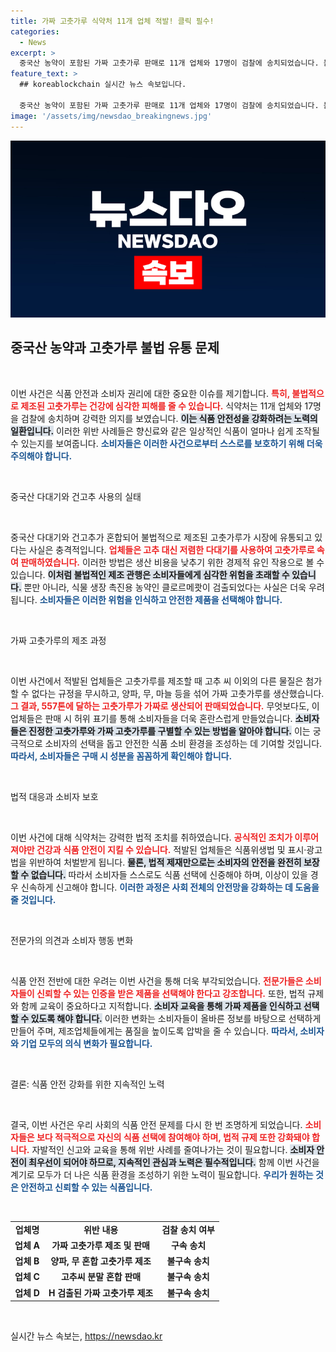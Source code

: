 ```yaml
---
title: 가짜 고춧가루 식약처 11개 업체 적발! 클릭 필수!
categories:
  - News
excerpt: >
  중국산 농약이 포함된 가짜 고춧가루 판매로 11개 업체와 17명이 검찰에 송치되었습니다. 불법행위에 대한 대규모 적발, 쓰레기 혼합물로 속여 판 사연은 충격적입니다! 관련 내용 확인하고 놓치지 마세요!
feature_text: >
  ## koreablockchain 실시간 뉴스 속보입니다.

  중국산 농약이 포함된 가짜 고춧가루 판매로 11개 업체와 17명이 검찰에 송치되었습니다. 불법행위에 대한 대규모 적발, 쓰레기 혼합물로 속여 판 사연은 충격적입니다! 관련 내용 확인하고 놓치지 마세요!
image: '/assets/img/newsdao_breakingnews.jpg'
---
```


<p><img src="/assets/img/newsdao_breakingnews.jpg" alt="koreablockchain 속보" /></p>

<h2 data-ke-size="size26">중국산 농약과 고춧가루 불법 유통 문제</h2>

<p data-ke-size="size16">&nbsp;</p>

<p>이번 사건은 식품 안전과 소비자 권리에 대한 중요한 이슈를 제기합니다. <b><span style="color: #ee2323;">특히, 불법적으로 제조된 고춧가루는 건강에 심각한 피해를 줄 수 있습니다.</span></b> 식약처는 11개 업체와 17명을 검찰에 송치하며 강력한 의지를 보였습니다. <b><span style="background-color: #21538527;">이는 식품 안전성을 강화하려는 노력의 일환입니다.</span></b> 이러한 위반 사례들은 향신료와 같은 일상적인 식품이 얼마나 쉽게 조작될 수 있는지를 보여줍니다. <b><span style="color: #1a5490;">소비자들은 이러한 사건으로부터 스스로를 보호하기 위해 더욱 주의해야 합니다.</span></b> </p>

<p data-ke-size="size16">&nbsp;</p>

<p>중국산 다대기와 건고추 사용의 실태</p>

<p data-ke-size="size16">&nbsp;</p>

<p>중국산 다대기와 건고추가 혼합되어 불법적으로 제조된 고춧가루가 시장에 유통되고 있다는 사실은 충격적입니다. <b><span style="color: #ee2323;">업체들은 고추 대신 저렴한 다대기를 사용하여 고춧가루로 속여 판매하였습니다.</span></b> 이러한 방법은 생산 비용을 낮추기 위한 경제적 유인 작용으로 볼 수 있습니다. <b><span style="background-color: #21538527;">이처럼 불법적인 제조 관행은 소비자들에게 심각한 위험을 초래할 수 있습니다.</span></b> 뿐만 아니라, 식물 생장 촉진용 농약인 클로르메쾃이 검출되었다는 사실은 더욱 우려됩니다. <b><span style="color: #1a5490;">소비자들은 이러한 위험을 인식하고 안전한 제품을 선택해야 합니다.</span></b></p>

<p data-ke-size="size16">&nbsp;</p>

<p>가짜 고춧가루의 제조 과정</p>

<p data-ke-size="size16">&nbsp;</p>

<p>이번 사건에서 적발된 업체들은 고춧가루를 제조할 때 고추 씨 이외의 다른 물질은 첨가할 수 없다는 규정을 무시하고, 양파, 무, 마늘 등을 섞어 가짜 고춧가루를 생산했습니다. <b><span style="color: #ee2323;">그 결과, 557톤에 달하는 고춧가루가 가짜로 생산되어 판매되었습니다.</span></b> 무엇보다도, 이 업체들은 판매 시 허위 표기를 통해 소비자들을 더욱 혼란스럽게 만들었습니다. <b><span style="background-color: #21538527;">소비자들은 진정한 고춧가루와 가짜 고춧가루를 구별할 수 있는 방법을 알아야 합니다.</span></b> 이는 궁극적으로 소비자의 선택을 돕고 안전한 식품 소비 환경을 조성하는 데 기여할 것입니다. <b><span style="color: #1a5490;">따라서, 소비자들은 구매 시 성분을 꼼꼼하게 확인해야 합니다.</span></b></p>

<p data-ke-size="size16">&nbsp;</p>

<p>법적 대응과 소비자 보호</p>

<p data-ke-size="size16">&nbsp;</p>

<p>이번 사건에 대해 식약처는 강력한 법적 조치를 취하였습니다. <b><span style="color: #ee2323;">공식적인 조치가 이루어져야만 건강과 식품 안전이 지킬 수 있습니다.</span></b> 적발된 업체들은 식품위생법 및 표시·광고법을 위반하여 처벌받게 됩니다. <b><span style="background-color: #21538527;">물론, 법적 제재만으로는 소비자의 안전을 완전히 보장할 수 없습니다.</span></b> 따라서 소비자들 스스로도 식품 선택에 신중해야 하며, 이상이 있을 경우 신속하게 신고해야 합니다. <b><span style="color: #1a5490;">이러한 과정은 사회 전체의 안전망을 강화하는 데 도움을 줄 것입니다.</span></b></p>

<p data-ke-size="size16">&nbsp;</p>

<p>전문가의 의견과 소비자 행동 변화</p>

<p data-ke-size="size16">&nbsp;</p>

<p>식품 안전 전반에 대한 우려는 이번 사건을 통해 더욱 부각되었습니다. <b><span style="color: #ee2323;">전문가들은 소비자들이 신뢰할 수 있는 인증을 받은 제품을 선택해야 한다고 강조합니다.</span></b> 또한, 법적 규제와 함께 교육이 중요하다고 지적합니다. <b><span style="background-color: #21538527;">소비자 교육을 통해 가짜 제품을 인식하고 선택할 수 있도록 해야 합니다.</span></b> 이러한 변화는 소비자들이 올바른 정보를 바탕으로 선택하게 만들어 주며, 제조업체들에게는 품질을 높이도록 압박을 줄 수 있습니다. <b><span style="color: #1a5490;">따라서, 소비자와 기업 모두의 의식 변화가 필요합니다.</span></b></p>

<p data-ke-size="size16">&nbsp;</p>

<p>결론: 식품 안전 강화를 위한 지속적인 노력</p>

<p data-ke-size="size16">&nbsp;</p>

<p>결국, 이번 사건은 우리 사회의 식품 안전 문제를 다시 한 번 조명하게 되었습니다. <b><span style="color: #ee2323;">소비자들은 보다 적극적으로 자신의 식품 선택에 참여해야 하며, 법적 규제 또한 강화돼야 합니다.</span></b> 자발적인 신고와 교육을 통해 위반 사례를 줄여나가는 것이 필요합니다. <b><span style="background-color: #21538527;">소비자 안전이 최우선이 되어야 하므로, 지속적인 관심과 노력은 필수적입니다.</span></b> 함께 이번 사건을 계기로 모두가 더 나은 식품 환경을 조성하기 위한 노력이 필요합니다. <b><span style="color: #1a5490;">우리가 원하는 것은 안전하고 신뢰할 수 있는 식품입니다.</span></b></p>

<p data-ke-size="size16">&nbsp;</p>

<table>
<tr>
<td style="text-align: center; height: 17px;"><b>업체명</b></td>
<td style="text-align: center; height: 17px;"><b>위반 내용</b></td>
<td style="text-align: center; height: 17px;"><b>검찰 송치 여부</b></td>
</tr>
<tr>
<td style="text-align: center; height: 17px;"><b>업체 A</b></td>
<td style="text-align: center; height: 17px;"><b>가짜 고춧가루 제조 및 판매</b></td>
<td style="text-align: center; height: 17px;"><b>구속 송치</b></td>
</tr>
<tr>
<td style="text-align: center; height: 17px;"><b>업체 B</b></td>
<td style="text-align: center; height: 17px;"><b>양파, 무 혼합 고춧가루 제조</b></td>
<td style="text-align: center; height: 17px;"><b>불구속 송치</b></td>
</tr>
<tr>
<td style="text-align: center; height: 17px;"><b>업체 C</b></td>
<td style="text-align: center; height: 17px;"><b>고추씨 분말 혼합 판매</b></td>
<td style="text-align: center; height: 17px;"><b>불구속 송치</b></td>
</tr>
<tr>
<td style="text-align: center; height: 17px;"><b>업체 D</b></td>
<td style="text-align: center; height: 17px;"><b>H 검출된 가짜 고춧가루 제조</b></td>
<td style="text-align: center; height: 17px;"><b>불구속 송치</b></td>
</tr>
<!-- 나머지 업체들 데이터 추가 -->
</table>

<p data-ke-size="size16">&nbsp;</p>
실시간 뉴스 속보는, <a href="https://newsdao.kr" rel="dofollow">https://newsdao.kr</a>


